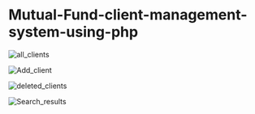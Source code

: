 # Mutual-Fund-client-management-system-using-php

![all_clients](https://user-images.githubusercontent.com/52748842/231662415-bf06a9bf-9af5-4755-9739-2251941c27f6.png)

![Add_client](https://user-images.githubusercontent.com/52748842/231662484-80506b65-6bde-4688-8dcb-9a48dcad3b32.png)

![deleted_clients](https://user-images.githubusercontent.com/52748842/231662512-f37f0b49-d137-45ba-a81c-9c74934fb798.png)

![Search_results](https://user-images.githubusercontent.com/52748842/231662580-89502ff7-4150-4927-b29b-32b42264f083.png)
